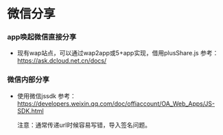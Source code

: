 <!--
 * @Author: Aiden(戴林波)
 * @Date: 2022-03-16 22:39:21
 * @LastEditTime: 2022-03-16 22:54:56
 * @LastEditors: Aiden(戴林波)
 * @Description: 
 * @Email: jason_dlb@sina.cn
-->
# 微信分享
### app唤起微信直接分享
- 现有wap站点，可以通过wap2app或5+app实现，借用plusShare.js
 参考：https://ask.dcloud.net.cn/docs/
### 微信内部分享
- 使用微信jssdk
  参考：https://developers.weixin.qq.com/doc/offiaccount/OA_Web_Apps/JS-SDK.html
  
  注意：通常传递url时候容易写错，导入签名问题。